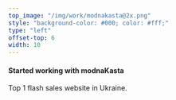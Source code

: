 ```yaml
---
top_image: "/img/work/modnakasta@2x.png"
style: "background-color: #000; color: #fff;"
type: "left"
offset-top: 6
width: 10
---
```

#### Started working with modnaKasta
Top 1 flash sales website in Ukraine.